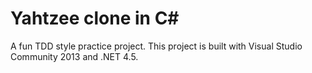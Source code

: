 ﻿Yahtzee clone in C#
===================

A fun TDD style practice project.  This project is built with Visual Studio Community 2013 and .NET 4.5.